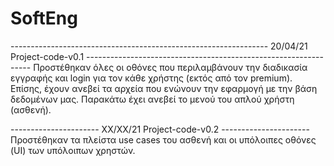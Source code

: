 # SoftEng

---------------------------------------------------------------- 20/04/21 Project-code-v0.1 ----------------------------------------------------------------
Προστέθηκαν όλες οι οθόνες που περιλαμβάνουν την διαδικασία εγγραφής και
login για τον κάθε χρήστης (εκτός από τον premium). Επίσης, έχουν ανεβεί
τα αρχεία που ενώνουν την εφαρμογή με την βάση δεδομένων μας. Παρακάτω
έχει ανεβεί το μενού του απλού χρήστη (ασθενή).

---------------------- ΧΧ/ΧΧ/21 Project-code-v0.2 ----------------------
Προστέθηκαν τα πλείστα use cases του ασθενή και οι υπόλοιπες οθόνες (UI)
των υπόλοιπων χρηστών.

